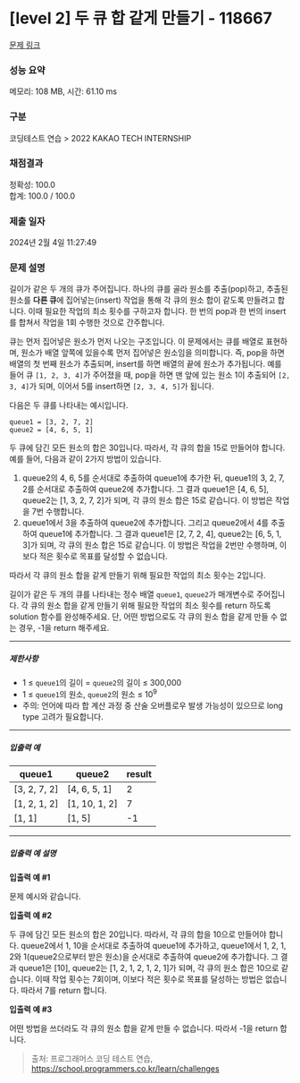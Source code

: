 # [level 2] 두 큐 합 같게 만들기 - 118667 

[문제 링크](https://school.programmers.co.kr/learn/courses/30/lessons/118667) 

### 성능 요약

메모리: 108 MB, 시간: 61.10 ms

### 구분

코딩테스트 연습 > 2022 KAKAO TECH INTERNSHIP

### 채점결과

정확성: 100.0<br/>합계: 100.0 / 100.0

### 제출 일자

2024년 2월 4일 11:27:49

### 문제 설명

<p>길이가 같은 두 개의 큐가 주어집니다. 하나의 큐를 골라 원소를 추출(pop)하고, 추출된 원소를 <strong>다른 큐</strong>에 집어넣는(insert) 작업을 통해 각 큐의 원소 합이 같도록 만들려고 합니다. 이때 필요한 작업의 최소 횟수를 구하고자 합니다. 한 번의 pop과 한 번의 insert를 합쳐서 작업을 1회 수행한 것으로 간주합니다.</p>

<p>큐는 먼저 집어넣은 원소가 먼저 나오는 구조입니다. 이 문제에서는 큐를 배열로 표현하며, 원소가 배열 앞쪽에 있을수록 먼저 집어넣은 원소임을 의미합니다. 즉, pop을 하면 배열의 첫 번째 원소가 추출되며, insert를 하면 배열의 끝에 원소가 추가됩니다. 예를 들어 큐 <code>[1, 2, 3, 4]</code>가 주어졌을 때, pop을 하면 맨 앞에 있는 원소 1이 추출되어 <code>[2, 3, 4]</code>가 되며, 이어서 5를 insert하면 <code>[2, 3, 4, 5]</code>가 됩니다.</p>

<p>다음은 두 큐를 나타내는 예시입니다.</p>
<div class="highlight"><pre class="codehilite"><code>queue1 = [3, 2, 7, 2]
queue2 = [4, 6, 5, 1]
</code></pre></div>
<p>두 큐에 담긴 모든 원소의 합은 30입니다. 따라서, 각 큐의 합을 15로 만들어야 합니다. 예를 들어, 다음과 같이 2가지 방법이 있습니다.</p>

<ol>
<li>queue2의 4, 6, 5를 순서대로 추출하여 queue1에 추가한 뒤, queue1의 3, 2, 7, 2를 순서대로 추출하여 queue2에 추가합니다. 그 결과 queue1은 [4, 6, 5], queue2는 [1, 3, 2, 7, 2]가 되며, 각 큐의 원소 합은 15로 같습니다. 이 방법은 작업을 7번 수행합니다.</li>
<li>queue1에서 3을 추출하여 queue2에 추가합니다. 그리고 queue2에서 4를 추출하여 queue1에 추가합니다. 그 결과 queue1은 [2, 7, 2, 4], queue2는 [6, 5, 1, 3]가 되며, 각 큐의 원소 합은 15로 같습니다. 이 방법은 작업을 2번만 수행하며, 이보다 적은 횟수로 목표를 달성할 수 없습니다.</li>
</ol>

<p>따라서 각 큐의 원소 합을 같게 만들기 위해 필요한 작업의 최소 횟수는 2입니다.</p>

<p>길이가 같은 두 개의 큐를 나타내는 정수 배열 <code>queue1</code>, <code>queue2</code>가 매개변수로 주어집니다. 각 큐의 원소 합을 같게 만들기 위해 필요한 작업의 최소 횟수를 return 하도록 solution 함수를 완성해주세요. 단, 어떤 방법으로도 각 큐의 원소 합을 같게 만들 수 없는 경우, -1을 return 해주세요.</p>

<hr>

<h5>제한사항</h5>

<ul>
<li>1 ≤ <code>queue1</code>의 길이 = <code>queue2</code>의 길이 ≤ 300,000</li>
<li>1 ≤ <code>queue1</code>의 원소, <code>queue2</code>의 원소 ≤ 10<sup>9</sup></li>
<li>주의: 언어에 따라 합 계산 과정 중 산술 오버플로우 발생 가능성이 있으므로 long type 고려가 필요합니다.</li>
</ul>

<hr>

<h5>입출력 예</h5>
<table class="table">
        <thead><tr>
<th>queue1</th>
<th>queue2</th>
<th>result</th>
</tr>
</thead>
        <tbody><tr>
<td>[3, 2, 7, 2]</td>
<td>[4, 6, 5, 1]</td>
<td>2</td>
</tr>
<tr>
<td>[1, 2, 1, 2]</td>
<td>[1, 10, 1, 2]</td>
<td>7</td>
</tr>
<tr>
<td>[1, 1]</td>
<td>[1, 5]</td>
<td>-1</td>
</tr>
</tbody>
      </table>
<hr>

<h5>입출력 예 설명</h5>

<p><strong>입출력 예 #1</strong></p>

<p>문제 예시와 같습니다.</p>

<p><strong>입출력 예 #2</strong></p>

<p>두 큐에 담긴 모든 원소의 합은 20입니다. 따라서, 각 큐의 합을 10으로 만들어야 합니다. queue2에서 1, 10을 순서대로 추출하여 queue1에 추가하고, queue1에서 1, 2, 1, 2와 1(queue2으로부터 받은 원소)을 순서대로 추출하여 queue2에 추가합니다. 그 결과 queue1은 [10], queue2는 [1, 2, 1, 2, 1, 2, 1]가 되며, 각 큐의 원소 합은 10으로 같습니다. 이때 작업 횟수는 7회이며, 이보다 적은 횟수로 목표를 달성하는 방법은 없습니다. 따라서 7를 return 합니다.</p>

<p><strong>입출력 예 #3</strong></p>

<p>어떤 방법을 쓰더라도 각 큐의 원소 합을 같게 만들 수 없습니다. 따라서 -1을 return 합니다.</p>


> 출처: 프로그래머스 코딩 테스트 연습, https://school.programmers.co.kr/learn/challenges